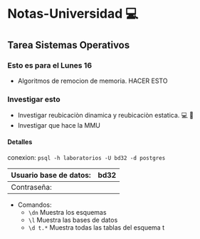 # Notas-Universidad :computer:

## Tarea Sistemas Operativos

### Esto es para el Lunes 16
- Algoritmos de remocion de memoria. HACER ESTO

### Investigar esto
- Investigar reubicaciòn dinamica y reubicaciòn estatica. :computer: :pizza:
- Investigar que hace la MMU


#### Detalles
conexion: `psql -h laboratorios -U bd32 -d postgres`

Usuario base de datos:  | bd32
----------------------- | --------------------
Contraseña:             | 

- Comandos:
  - `\dn` Muestra los esquemas
  - `\l` Muestra las bases de datos
  - `\d t.*` Muestra todas las tablas del esquema t

